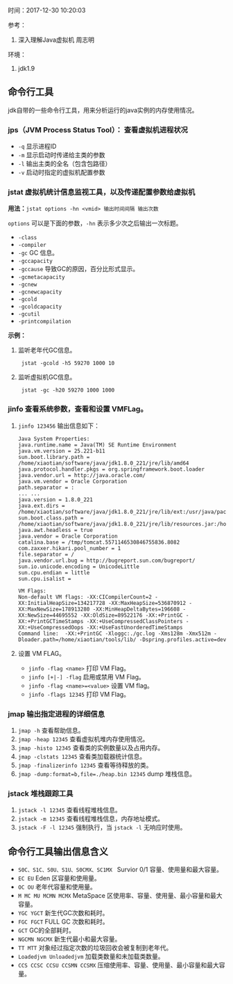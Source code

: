 时间：2017-12-30 10:20:03

参考：

1. 深入理解Java虚拟机 周志明

环境：

1. jdk1.9 

## 命令行工具 

jdk自带的一些命令行工具，用来分析运行的java实例的内存使用情况。

### jps（JVM Process Status Tool）： 查看虚拟机进程状况  

* `-q` 显示进程ID
* `-m` 显示启动时传递给主类的参数 
* `-l` 输出主类的全名（包含包路径）
* `-v` 启动时指定的虚拟机配置参数

### jstat 虚拟机统计信息监视工具，以及传递配置参数给虚拟机

**用法：**`jstat options -hn <vmid> 输出时间间隔 输出次数`

`options` 可以是下面的参数，`-hn` 表示多少次之后输出一次标题。

* `-class`
* `-compiler`
* `-gc` GC 信息。
* `-gccapacity`
* `-gccause` 导致GC的原因，百分比形式显示。
* `-gcmetacapacity`
* `-gcnew`
* `-gcnewcapacity`
* `-gcold`
* `-gcoldcapacity`
* `-gcutil`
* `-printcompilation`

**示例：**

1. 监听老年代GC信息。

		jstat -gcold -h5 59270 1000 10
2. 监听虚拟机GC信息。 

		jstat -gc -h20 59270 1000 1000

### jinfo 查看系统参数，查看和设置 VMFLag。
1.  `jinfo 123456` 输出信息如下：

    ```shell
    Java System Properties:
    java.runtime.name = Java(TM) SE Runtime Environment
    java.vm.version = 25.221-b11
    sun.boot.library.path = /home/xiaotian/software/java/jdk1.8.0_221/jre/lib/amd64
    java.protocol.handler.pkgs = org.springframework.boot.loader
    java.vendor.url = http://java.oracle.com/
    java.vm.vendor = Oracle Corporation
    path.separator = :
    ... ...
    java.version = 1.8.0_221
    java.ext.dirs = /home/xiaotian/software/java/jdk1.8.0_221/jre/lib/ext:/usr/java/packages/lib/ext
    sun.boot.class.path = /home/xiaotian/software/java/jdk1.8.0_221/jre/lib/resources.jar:/home/xiaotian/software/java/jdk1.8.0_221/jre/lib/rt.jar:/home/xiaotian/software/java/jdk1.8.0_221/jre/lib/sunrsasign.jar:/home/xiaotian/software/java/jdk1.8.0_221/jre/lib/jsse.jar:/home/xiaotian/software/java/jdk1.8.0_221/jre/lib/jce.jar:/home/xiaotian/software/java/jdk1.8.0_221/jre/lib/charsets.jar:/home/xiaotian/software/java/jdk1.8.0_221/jre/lib/jfr.jar:/home/xiaotian/software/java/jdk1.8.0_221/jre/classes
    java.awt.headless = true
    java.vendor = Oracle Corporation
    catalina.base = /tmp/tomcat.5571146530846755836.8082
    com.zaxxer.hikari.pool_number = 1
    file.separator = /
    java.vendor.url.bug = http://bugreport.sun.com/bugreport/
    sun.io.unicode.encoding = UnicodeLittle
    sun.cpu.endian = little
    sun.cpu.isalist =

    VM Flags:
    Non-default VM flags: -XX:CICompilerCount=2 -XX:InitialHeapSize=134217728 -XX:MaxHeapSize=536870912 -XX:MaxNewSize=178913280 -XX:MinHeapDeltaBytes=196608 -XX:NewSize=44695552 -XX:OldSize=89522176 -XX:+PrintGC -XX:+PrintGCTimeStamps -XX:+UseCompressedClassPointers -XX:+UseCompressedOops -XX:+UseFastUnorderedTimeStamps
    Command line:  -XX:+PrintGC -Xloggc:./gc.log -Xms128m -Xmx512m -Dloader.path=/home/xiaotian/tools/lib/ -Dspring.profiles.active=dev
    ```

2. 设置 VM FLAG。

	* `jinfo -flag <name>` 打印 VM Flag。
	* `jinfo [+|-] -flag` 启用或禁用 VM Flag。
	* `jinfo -flag <name>=<value>` 设置 VM flag。
	* `jinfo -flags 12345` 打印 VM Flag。
### jmap 输出指定进程的详细信息  

1. `jmap -h` 查看帮助信息。
2. `jmap -heap 12345` 查看虚拟机堆内存使用情况。
3. `jmap -histo 12345` 查看类的实例数量以及占用内存。
4. `jmap -clstats 12345` 查看类加载器统计信息。
5. `jmap -finalizerinfo 12345` 查看等待释放的类。
6. `jmap -dump:format=b,file=./heap.bin 12345` dump 堆栈信息。 

### jstack 堆栈跟踪工具  

1. `jstack -l 12345` 查看线程堆栈信息。 
2. `jstack -m 12345` 查看线程堆栈信息，内存地址模式。
3. `jstack -F -l 12345` 强制执行，当 `jstack -l` 无响应时使用。

## 命令行工具输出信息含义 

* `S0C、S1C、S0U、S1U、S0CMX、SC1MX ` Survior 0/1 容量、使用量和最大容量。
* `EC EU` Eden 区容量和使用量。
* `OC OU` 老年代容量和使用量。
* `M MC MU MCMN MCMX` MetaSpace 区使用率、容量、使用量、最小容量和最大容量。
* `YGC YGCT` 新生代GC次数和耗时。
* `FGC FGCT` FULL GC 次数和耗时。
* `GCT` GC的全部耗时。
* `NGCMN NGCMX` 新生代最小和最大容量。
* `TT MTT` 对象经过指定次数的垃圾回收会被复制到老年代。
* `Loadedjvm Unloadedjvm` 加载类数量和未加载类数量。
* `CCS CCSC CCSU CCSMN CCSMX` 压缩使用率、容量、使用量、最小容量和最大容量。